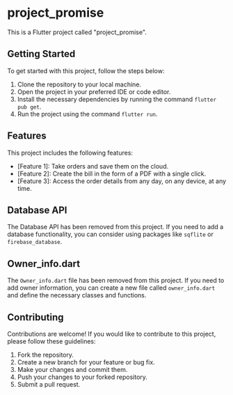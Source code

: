 # project_promise

This is a Flutter project called "project_promise".

## Getting Started

To get started with this project, follow the steps below:

1. Clone the repository to your local machine.
2. Open the project in your preferred IDE or code editor.
3. Install the necessary dependencies by running the command `flutter pub get`.
4. Run the project using the command `flutter run`.

## Features


 This project includes the following features:
 
 - [Feature 1]: Take orders and save them on the cloud.
 - [Feature 2]: Create the bill in the form of a PDF with a single click.
 - [Feature 3]: Access the order details from any day, on any device, at any time.
 


## Database API

The Database API has been removed from this project. If you need to add a database functionality, you can consider using packages like `sqflite` or `firebase_database`.

## Owner_info.dart

The `Owner_info.dart` file has been removed from this project. If you need to add owner information, you can create a new file called `owner_info.dart` and define the necessary classes and functions.

## Contributing

Contributions are welcome! If you would like to contribute to this project, please follow these guidelines:

1. Fork the repository.
2. Create a new branch for your feature or bug fix.
3. Make your changes and commit them.
4. Push your changes to your forked repository.
5. Submit a pull request.

